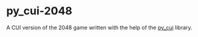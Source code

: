 # py_cui-2048

A CUI version of the 2048 game written with the help of the [py_cui](https://github.com/jwlodek/py_cui) library.